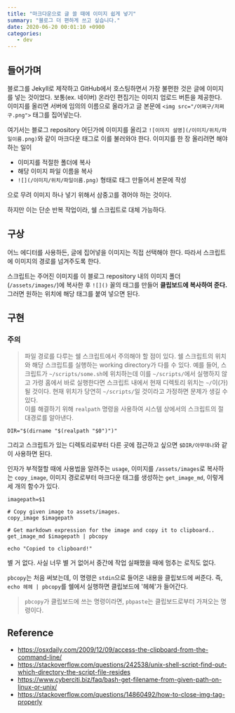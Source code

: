 ```yaml
---
title: "마크다운으로 글 쓸 때에 이미지 쉽게 넣기"
summary: "블로그 더 편하게 쓰고 싶습니다."
date: 2020-06-20 00:01:10 +0900
categories:
   - dev
---
```


## 들어가며

블로그를 Jekyll로 제작하고 GitHub에서 호스팅하면서 가장 불편한 것은 글에 이미지를 넣는 것이었다. 보통(ex. 네이버) 온라인 편집기는 이미지 업로드 버튼을 제공한다. 이미지를 올리면 서버에 임의의 이름으로 올라가고 글 본문에 `<img src="/어쩌구/저쩌구.png">` 태그를 집어넣는다.

여기서는 블로그 repository 어딘가에 이미지를 올리고 `![이미지 설명](/이미지/위치/파일이름.png)`와 같이 마크다운 태그로 이를 불러와야 한다. 이미지를 한 장 올리려면 해야 하는 일이

- 이미지를 적절한 폴더에 복사
- 해당 이미지 파일 이름을 복사
- `![](/이미지/위치/파일이름.png)` 형태로 태그 만들어서 본문에 작성

으로 무려 이미지 하나 넣기 위해서 삼중고를 겪어야 하는 것이다.

하지만 이는 단순 반복 작업이라, 쉘 스크립트로 대체 가능하다.

## 구상

어느 에디터를 사용하든, 글에 집어넣을 이미지는 직접 선택해야 한다. 따라서 스크립트에 이미지의 경로를 넘겨주도록 한다.

스크립트는 주어진 이미지를 이 블로그 repository 내의 이미지 폴더(`/assets/images/`)에 복사한 후 `![]()` 꼴의 태그를 만들어 **클립보드에 복사하여 준다.** 그러면 원하는 위치에 해당 태그를 붙여 넣으면 된다.

## 구현

### 주의

> 파일 경로를 다루는 쉘 스크립트에서 주의해야 할 점이 있다. 쉘 스크립트의 위치와 해당 스크립트를 실행하는 working directory가 다를 수 있다.
예를 들어, 스크립트가 `~/scripts/some.sh`에 위치하는데 이를 `~/scripts/`에서 실행하지 않고 가령 홈에서 바로 실행한다면 스크립트 내에서 현재 디렉토리 위치는 `~/`이(가) 될 것이다. 현재 위치가 당연히 `~/scripts/`일 것이라고 가정하면 문제가 생길 수 있다.    
이를 해결하기 위해 `realpath` 명령을 사용하여 시스템 상에서의 스크립트의 절대경로를 알아낸다.    
~~~shell    
DIR="$(dirname "$(realpath "$0")")"    
~~~    
그리고 스크립트가 있는 디렉토리로부터 다른 곳에 접근하고 싶으면 `$DIR/아무데나`와 같이 사용하면 된다.

인자가 부적절할 때에 사용법을 알려주는 `usage`, 이미지를 `/assets/images`로 복사하는 `copy_image`, 이미지 경로로부터 마크다운 태그를 생성하는 `get_image_md`, 이렇게 세 개의 함수가 있다.

~~~shell
imagepath=$1

# Copy given image to assets/images.
copy_image $imagepath

# Get markdown expression for the image and copy it to clipboard..
get_image_md $imagepath | pbcopy

echo "Copied to clipboard!"
~~~

별 거 없다. 사실 너무 별 거 없어서 중간에 작업 실패했을 때에 멈추는 로직도 없다.

`pbcopy`는 처음 써보는데, 이 명령은 `stdin`으로 들어온 내용을 클립보드에 써준다. 즉, `echo 헤헤 | pbcopy`를 쉘에서 실행하면 클립보드에 '헤헤'가 들어간다.

> `pbcopy`가 클립보드에 쓰는 명령이라면, `pbpaste`는 클립보드로부터 가져오는 명령이다.

## Reference

- https://osxdaily.com/2009/12/09/access-the-clipboard-from-the-command-line/
- https://stackoverflow.com/questions/242538/unix-shell-script-find-out-which-directory-the-script-file-resides
- https://www.cyberciti.biz/faq/bash-get-filename-from-given-path-on-linux-or-unix/
- https://stackoverflow.com/questions/14860492/how-to-close-img-tag-properly
